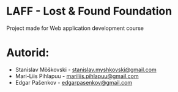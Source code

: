 # LAFF - Lost & Found Foundation
Project made for Web application development course

# Autorid: 
- Stanislav Mõškovski - stanislav.myshkovski@gmail.com
- Mari-Liis Pihlapuu - mariliis.pihlapuu@gmail.com
- Edgar Pašenkov - edgarpasenkov@gmail.com

